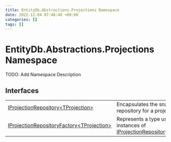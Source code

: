 ```yaml
---
title: EntityDb.Abstractions.Projections Namespace
date: 2022-12-04 07:48:40 +00:00
categories: []
tags: []
---
```


# EntityDb.Abstractions.Projections Namespace

TODO: Add Namespace Description

## Interfaces
<table><tr><td><a href='/dotnet/entitydb.abstractions.projections.iprojectionrepository`1'>IProjectionRepository&lt;TProjection&gt;</a></td><td>
Encapsulates the snapshot repository for a projection.
</td></tr><tr><td><a href='/dotnet/entitydb.abstractions.projections.iprojectionrepositoryfactory`1'>IProjectionRepositoryFactory&lt;TProjection&gt;</a></td><td>
Represents a type used to create instances of <a href='/dotnet/entitydb.abstractions.projections.iprojectionrepository`1'>IProjectionRepository&lt;TProjection&gt;</a></td></tr></table>
